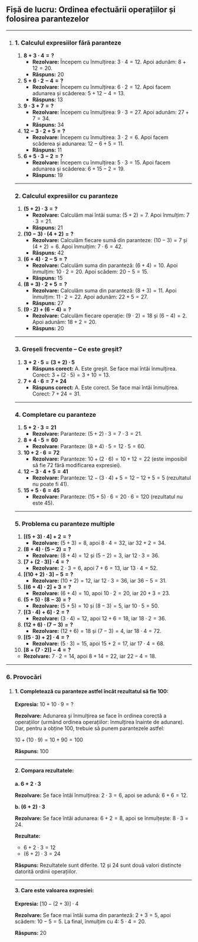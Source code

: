 ## **Fișă de lucru: Ordinea efectuării operațiilor și folosirea parantezelor**

------

1. ### **1. Calculul expresiilor fără paranteze**

   1. **$8 + 3 \cdot 4 = ?$**
      - **Rezolvare:** Începem cu înmulțirea: $3 \cdot 4 = 12$. Apoi adunăm: $8 + 12 = 20$.
      - **Răspuns:** 20
   2. **$5 + 6 \cdot 2 - 4 = ?$**
      - **Rezolvare:** Începem cu înmulțirea: $6 \cdot 2 = 12$. Apoi facem adunarea și scăderea: $5 + 12 - 4 = 13$.
      - **Răspuns:** 13
   3. **$9 \cdot 3 + 7 = ?$**
      - **Rezolvare:** Începem cu înmulțirea: $9 \cdot 3 = 27$. Apoi adunăm: $27 + 7 = 34$.
      - **Răspuns:** 34
   4. **$12 - 3 \cdot 2 + 5 = ?$**
      - **Rezolvare:** Începem cu înmulțirea: $3 \cdot 2 = 6$. Apoi facem scăderea și adunarea: $12 - 6 + 5 = 11$.
      - **Răspuns:** 11
   5. **$6 + 5 \cdot 3 - 2 = ?$**
      - **Rezolvare:** Începem cu înmulțirea: $5 \cdot 3 = 15$. Apoi facem adunarea și scăderea: $6 + 15 - 2 = 19$.
      - **Răspuns:** 19

   ------

   ### **2. Calculul expresiilor cu paranteze**

   1. **$(5 + 2) \cdot 3 = ?$**
      - **Rezolvare:** Calculăm mai întâi suma: $(5 + 2) = 7$. Apoi înmulțim: $7 \cdot 3 = 21$.
      - **Răspuns:** 21
   2. **$(10 - 3) \cdot (4 + 2) = ?$**
      - **Rezolvare:** Calculăm fiecare sumă din paranteze: $(10 - 3) = 7$ și $(4 + 2) = 6$. Apoi înmulțim: $7 \cdot 6 = 42$.
      - **Răspuns:** 42
   3. **$(6 + 4) \cdot 2 - 5 = ?$**
      - **Rezolvare:** Calculăm suma din paranteză: $(6 + 4) = 10$. Apoi înmulțim: $10 \cdot 2 = 20$. Apoi scădem: $20 - 5 = 15$.
      - **Răspuns:** 15
   4. **$(8 + 3) \cdot 2 + 5 = ?$**
      - **Rezolvare:** Calculăm suma din paranteză: $(8 + 3) = 11$. Apoi înmulțim: $11 \cdot 2 = 22$. Apoi adunăm: $22 + 5 = 27$.
      - **Răspuns:** 27
   5. **$(9 \cdot 2) + (6 - 4) = ?$**
      - **Rezolvare:** Calculăm fiecare operație: $(9 \cdot 2) = 18$ și $(6 - 4) = 2$. Apoi adunăm: $18 + 2 = 20$.
      - **Răspuns:** 20

   ------

   ### **3. Greșeli frecvente – Ce este greșit?**

   1. **$3 + 2 \cdot 5 = (3 + 2) \cdot 5$**
      - **Răspuns corect:** A. Este greșit. Se face mai întâi înmulțirea. Corect: $3 + (2 \cdot 5) = 3 + 10 = 13$.
   2. **$7 + 4 \cdot 6 = 7 + 24$**
      - **Răspuns corect:** A. Este corect. Se face mai întâi înmulțirea. Corect: $7 + 24 = 31$.

   ------

   ### **4. Completare cu paranteze**

   1. **$5 + 2 \cdot 3 = 21$**
      - **Rezolvare:** Paranteze: $(5 + 2) \cdot 3 = 7 \cdot 3 = 21$.
   2. **$8 + 4 \cdot 5 = 60$**
      - **Rezolvare:** Paranteze: $(8 + 4) \cdot 5 = 12 \cdot 5 = 60$.
   3. **$10 + 2 \cdot 6 = 72$**
      - **Rezolvare:** Paranteze: $10 + (2 \cdot 6) = 10 + 12 = 22$ (este imposibil să fie 72 fără modificarea expresiei).
   4. **$12 - 3 \cdot 4 + 5 = 41$**
      - **Rezolvare:** Paranteze: $12 - (3 \cdot 4) + 5 = 12 - 12 + 5 = 5$ (rezultatul nu poate fi 41).
   5. **$15 + 5 \cdot 6 = 45$**
      - **Rezolvare:** Paranteze: $(15 + 5) \cdot 6 = 20 \cdot 6 = 120$ (rezultatul nu este 45).

   ------

   ### **5. Problema cu paranteze multiple**

   1. **$[(5 + 3) \cdot 4] + 2 = ?$**
      - **Rezolvare:** $(5 + 3) = 8$, apoi $8 \cdot 4 = 32$, iar $32 + 2 = 34$.
   2. **$(8 + 4) \cdot (5 - 2) = ?$**
      - **Rezolvare:** $(8 + 4) = 12$ și $(5 - 2) = 3$, iar $12 \cdot 3 = 36$.
   3. **$[7 + (2 \cdot 3)] \cdot 4 = ?$**
      - **Rezolvare:** $2 \cdot 3 = 6$, apoi $7 + 6 = 13$, iar $13 \cdot 4 = 52$.
   4. **$[(10 + 2) \cdot 3] - 5 = ?$**
      - **Rezolvare:** $(10 + 2) = 12$, iar $12 \cdot 3 = 36$, iar $36 - 5 = 31$.
   5. **$[(6 + 4) \cdot 2] + 3 = ?$**
      - **Rezolvare:** $(6 + 4) = 10$, apoi $10 \cdot 2 = 20$, iar $20 + 3 = 23$.
   6. **$(5 + 5) \cdot (8 - 3) = ?$**
      - **Rezolvare:** $(5 + 5) = 10$ și $(8 - 3) = 5$, iar $10 \cdot 5 = 50$.
   7. **$[(3 \cdot 4) + 6] \cdot 2 = ?$**
      - **Rezolvare:** $(3 \cdot 4) = 12$, apoi $12 + 6 = 18$, iar $18 \cdot 2 = 36$.
   8. **$(12 + 6) \cdot (7 - 3) = ?$**
      - **Rezolvare:** $(12 + 6) = 18$ și $(7 - 3) = 4$, iar $18 \cdot 4 = 72$.
   9. **$[(5 \cdot 3) + 2] \cdot 4 = ?$**
      - **Rezolvare:** $(5 \cdot 3) = 15$, apoi $15 + 2 = 17$, iar $17 \cdot 4 = 68$.
   10. **$[8 + (7 \cdot 2)] - 4 = ?$**

   - **Rezolvare:** $7 \cdot 2 = 14$, apoi $8 + 14 = 22$, iar $22 - 4 = 18$.

------

### **6. Provocări**

1. #### **1. Completează cu paranteze astfel încât rezultatul să fie 100:**

   **Expresia:** $10 + 10 \cdot 9 = ?$

   **Rezolvare:**
    Adunarea și înmulțirea se face în ordinea corectă a operațiilor (urmând ordinea operațiilor: înmulțirea înainte de adunare). Dar, pentru a obține 100, trebuie să punem parantezele astfel:

   $10 + (10 \cdot 9) = 10 + 90 = 100$

   **Răspuns:** 100

   ------

   #### **2. Compara rezultatele:**

   **a. $6 + 2 \cdot 3$**

   **Rezolvare:**
    Se face întâi înmulțirea: $2 \cdot 3 = 6$, apoi se adună: $6 + 6 = 12$.

   **b. $(6 + 2) \cdot 3$**

   **Rezolvare:**
    Se face întâi adunarea: $6 + 2 = 8$, apoi se înmulțește: $8 \cdot 3 = 24$.

   **Rezultate:**

   - $6 + 2 \cdot 3 = 12$
   - $(6 + 2) \cdot 3 = 24$

   **Răspuns:** Rezultatele sunt diferite. 12 și 24 sunt două valori distincte datorită ordinii operațiilor.

   ------

   #### **3. Care este valoarea expresiei:**

   **Expresia:** $[10 - (2 + 3)] \cdot 4$

   **Rezolvare:**
    Se face mai întâi suma din paranteză: $2 + 3 = 5$, apoi scădem: $10 - 5 = 5$. La final, înmulțim cu 4: $5 \cdot 4 = 20$.

   **Răspuns:** 20

